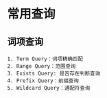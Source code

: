 # 常用查询

## **词项查询**

```text
1. Term Query：词项精确匹配
2. Range Query：范围查询
3. Exists Query: 是否存在判断查询
4. Prefix Query：前缀查询
5. Wildcard Query：通配符查询
```
